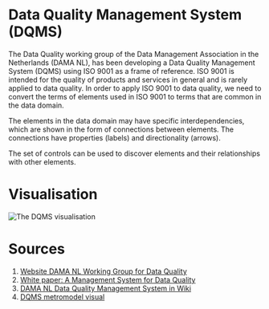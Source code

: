# Data Quality Management System (DQMS)
The Data Quality working group of the Data Management Association in the Netherlands (DAMA NL), has been developing a Data Quality Management System (DQMS)
using ISO 9001 as a frame of reference.
ISO 9001 is intended for the quality of products and services in general and is
rarely applied to data quality. In order to apply ISO 9001 to data quality, we need to convert the terms of elements used in ISO 9001 to
terms that are common in the data domain.

The elements in the data domain may have specific interdependencies, which are shown in the form of
connections between elements. The connections have properties (labels) and directionality (arrows).

The set of controls can be used to discover elements and their relationships with other elements.

# Visualisation
![The DQMS visualisation](https://github.com/Kamal-Ahmed/DQMS_Elements_Relations.github.io/blob/main/Screenshot_GUI_DQMS.png)

# Sources
1. [Website DAMA NL Working Group for Data Quality](https://dama-nl.org/werkgroepen/werkgroep-datakwaliteit/)
2. [White paper: A Management System for Data Quality](https://www.dama-nl.org/wp-content/uploads/2022/05/A-Management-System-for-Data-Quality-DAMA-NL-v2.2-EN-1.pdf)
3. [DAMA NL Data Quality Management System in Wiki](https://datamanagement.wiki/start)
4. [DQMS metromodel visual](https://datamanagement.wiki/_detail/data_quality_general/2406726_dqms_metromodel.jpg?id=data_quality_general%3Adata_quality_management_system)
